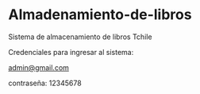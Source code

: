 # Almadenamiento-de-libros
 Sistema de almacenamiento de libros Tchile
 
 Credenciales para ingresar al sistema:
 
 admin@gmail.com

contraseña: 12345678
